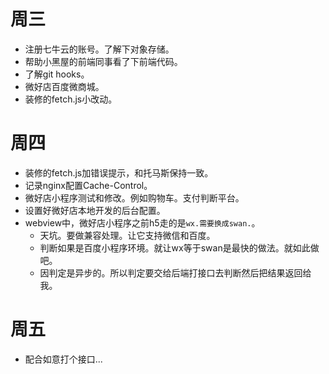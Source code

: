 # 周三
* 注册七牛云的账号。了解下对象存储。
* 帮助小黑屋的前端同事看了下前端代码。
* 了解git hooks。
* 微好店百度微商城。
* 装修的fetch.js小改动。

# 周四
* 装修的fetch.js加错误提示，和托马斯保持一致。
* 记录nginx配置Cache-Control。
* 微好店小程序测试和修改。例如购物车。支付判断平台。
* 设置好微好店本地开发的后台配置。
* webview中，微好店小程序之前h5走的是```wx.需要换成swan.```。
    - 天坑。要做兼容处理。让它支持微信和百度。
    - 判断如果是百度小程序环境。就让wx等于swan是最快的做法。就如此做吧。
    - 因判定是异步的。所以判定要交给后端打接口去判断然后把结果返回给我。

# 周五
* 配合如意打个接口...
